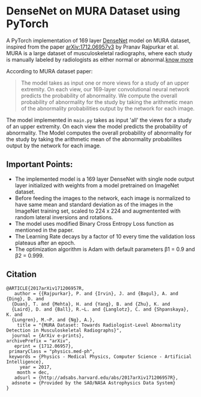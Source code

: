 # DenseNet on MURA Dataset using PyTorch

A PyTorch implementation of 169 layer [DenseNet](https://arxiv.org/abs/1608.06993) model on MURA dataset, inspired from the paper [arXiv:1712.06957v3](https://arxiv.org/abs/1712.06957) by Pranav Rajpurkar et al. MURA is a large dataset of musculoskeletal radiographs, where each study is manually labeled by radiologists as either normal or abnormal.[know more](https://stanfordmlgroup.github.io/projects/mura/)

According to MURA dataset paper:

> The model takes as input one or more views for a study of an upper extremity. On each view, our 169-layer convolutional neural network predicts the probability of abnormality. We compute the overall probability of abnormality for the study by taking the arithmetic mean of the abnormality probabilities output by the network for each image.

The model implemented in `main.py` takes as input 'all' the views for a study of an upper extremity. On each view the model predicts the probability of abnormality. The Model computes the overall probability of abnormality for the study by taking the arithmetic mean of the abnormality probabilites output by the network for each image.

## Important Points:
* The implemented model is a 169 layer DenseNet with single node output layer initialized with weights from a model pretrained on ImageNet dataset.
* Before feeding the images to the network, each image is normalized to have same mean and standard deviation as of the images in the ImageNet training set, scaled to 224 x 224 and augmentented with random lateral inversions and rotations.
* The model uses modified Binary Cross Entropy Loss function as mentioned in the paper.
* The Learning Rate decays by a factor of 10 every time the validation loss plateaus after an epoch.
* The optimization algorithm is Adam with default parameters β1 = 0.9 and β2 = 0.999.


## Citation
    @ARTICLE{2017arXiv171206957R,
       author = {{Rajpurkar}, P. and {Irvin}, J. and {Bagul}, A. and {Ding}, D. and 
      {Duan}, T. and {Mehta}, H. and {Yang}, B. and {Zhu}, K. and 
      {Laird}, D. and {Ball}, R.~L. and {Langlotz}, C. and {Shpanskaya}, K. and 
      {Lungren}, M.~P. and {Ng}, A.},
        title = "{MURA Dataset: Towards Radiologist-Level Abnormality Detection in Musculoskeletal Radiographs}",
      journal = {ArXiv e-prints},
    archivePrefix = "arXiv",
       eprint = {1712.06957},
     primaryClass = "physics.med-ph",
     keywords = {Physics - Medical Physics, Computer Science - Artificial Intelligence},
         year = 2017,
        month = dec,
       adsurl = {http://adsabs.harvard.edu/abs/2017arXiv171206957R},
      adsnote = {Provided by the SAO/NASA Astrophysics Data System}
    }
